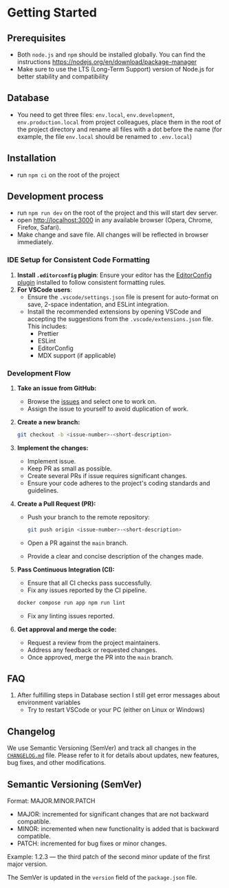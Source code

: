 # Getting Started

## Prerequisites

- Both `node.js` and `npm` should be installed globally. You can find the instructions <https://nodejs.org/en/download/package-manager>
- Make sure to use the LTS (Long-Term Support) version of Node.js for better stability and compatibility

## Database

- You need to get three files: `env.local`, `env.development`, `env.production.local` from project colleagues, place them in the root of the project directory and rename all files with a dot before the name (for example, the file `env.local` should be renamed to `.env.local`)

## Installation

- run `npm ci` on the root of the project

## Development process

- run `npm run dev` on the root of the project and this will start dev server.
- open <http://localhost:3000> in any available browser (Opera, Chrome, Firefox, Safari).
- Make change and save file. All changes will be reflected in browser immediately.

### IDE Setup for Consistent Code Formatting

1. **Install `.editorconfig` plugin**: Ensure your editor has the [EditorConfig plugin](https://editorconfig.org/) installed to follow consistent formatting rules.
2. **For VSCode users**:
   - Ensure the `.vscode/settings.json` file is present for auto-format on save, 2-space indentation, and ESLint integration.
   - Install the recommended extensions by opening VSCode and accepting the suggestions from the `.vscode/extensions.json` file. This includes:
     - Prettier
     - ESLint
     - EditorConfig
     - MDX support (if applicable)

### Development Flow

1. **Take an issue from GitHub:**

   - Browse the [issues](https://github.com/boarlabsxyz/boarlabs/issues) and select one to work on.
   - Assign the issue to yourself to avoid duplication of work.

2. **Create a new branch:**

   ```sh
   git checkout -b <issue-number>-<short-description>
   ```

3. **Implement the changes:**

   - Implement issue.
   - Keep PR as small as possible.
   - Create several PRs if issue requires significant changes.
   - Ensure your code adheres to the project's coding standards and guidelines.

4. **Create a Pull Request (PR):**

   - Push your branch to the remote repository:

     ```sh
     git push origin <issue-number>-<short-description>
     ```

   - Open a PR against the `main` branch.
   - Provide a clear and concise description of the changes made.

5. **Pass Continuous Integration (CI):**

    - Ensure that all CI checks pass successfully.
    - Fix any issues reported by the CI pipeline.
    ```sh
    docker compose run app npm run lint
    ```
    - Fix any linting issues reported.

6. **Get approval and merge the code:**

   - Request a review from the project maintainers.
   - Address any feedback or requested changes.
   - Once approved, merge the PR into the `main` branch.

## FAQ

   1. After fulfilling steps in Database section I still get error messages about environment variables
      - Try to restart VSCode or your PC (either on Linux or Windows)

## Changelog

We use Semantic Versioning (SemVer) and track all changes in the [`CHANGELOG.md`](/CHANGELOG.md) file. Please refer to it for details about updates, new features, bug fixes, and other modifications.


## Semantic Versioning (SemVer)
Format: MAJOR.MINOR.PATCH

- MAJOR: incremented for significant changes that are not backward compatible.
- MINOR: incremented when new functionality is added that is backward compatible.
- PATCH: incremented for bug fixes or minor changes.

Example: 1.2.3 — the third patch of the second minor update of the first major version.

The SemVer is updated in the `version` field of the `package.json` file.
